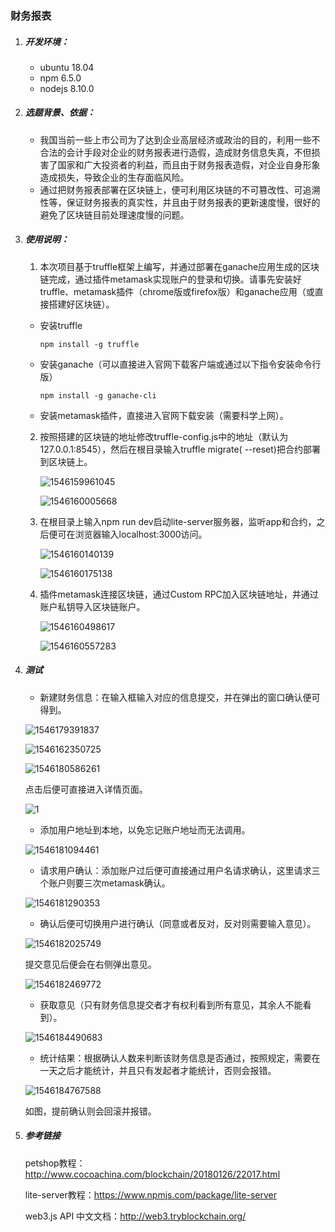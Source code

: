 ### 财务报表

1. ##### 开发环境：
	- ubuntu 18.04
	- npm 6.5.0
	- nodejs 8.10.0

2. ##### 选题背景、依据：
    - 我国当前一些上市公司为了达到企业高层经济或政治的目的，利用一些不合法的会计手段对企业的财务报表进行造假，造成财务信息失真，不但损害了国家和广大投资者的利益，而且由于财务报表造假，对企业自身形象造成损失，导致企业的生存面临风险。
    - 通过把财务报表部署在区块链上，便可利用区块链的不可篡改性、可追溯性等，保证财务报表的真实性，并且由于财务报表的更新速度慢，很好的避免了区块链目前处理速度慢的问题。

3. ##### 使用说明：

    1. 本次项目基于truffle框架上编写，并通过部署在ganache应用生成的区块链完成，通过插件metamask实现账户的登录和切换。请事先安装好truffle、metamask插件（chrome版或firefox版）和ganache应用（或直接搭建好区块链）。

      - 安装truffle

        ```
        npm install -g truffle
        ```

      - 安装ganache（可以直接进入官网下载客户端或通过以下指令安装命令行版）

        ```
        npm install -g ganache-cli
        ```

      - 安装metamask插件，直接进入官网下载安装（需要科学上网）。

    2. 按照搭建的区块链的地址修改truffle-config.js中的地址（默认为127.0.0.1:8545），然后在根目录输入truffle migrate( --reset)把合约部署到区块链上。

          ![1546159961045](../img/1546159961045.png)

          ![1546160005668](../img/1546160005668.png)

    3. 在根目录上输入npm run dev启动lite-server服务器，监听app和合约，之后便可在浏览器输入localhost:3000访问。

          ![1546160140139](../img/1546160140139.png)

          ![1546160175138](../img/1546160175138.png)

    4. 插件metamask连接区块链，通过Custom RPC加入区块链地址，并通过账户私钥导入区块链账户。

          ![1546160498617](../img/1546160498617.png)

          ![1546160557283](../img/1546160557283.png)

4. ##### 测试

    - 新建财务信息：在输入框输入对应的信息提交，并在弹出的窗口确认便可得到。

	![1546179391837](../img/1546179391837.png)

	![1546162350725](../img/1546162350725.png)

	![1546180586261](../img/1546180586261.png)

      点击后便可直接进入详情页面。

	![1](../img/1.png)

    - 添加用户地址到本地，以免忘记账户地址而无法调用。

	![1546181094461](../img/1546181094461.png)

    - 请求用户确认：添加账户过后便可直接通过用户名请求确认，这里请求三个账户则要三次metamask确认。

	![1546181290353](../img/1546181290353.png)

    - 确认后便可切换用户进行确认（同意或者反对，反对则需要输入意见）。

	![1546182025749](../img/1546182025749.png)

      提交意见后便会在右侧弹出意见。

	![1546182469772](../img/1546182469772.png)

    - 获取意见（只有财务信息提交者才有权利看到所有意见，其余人不能看到）。

	![1546184490683](../img/1546184490683.png)

    - 统计结果：根据确认人数来判断该财务信息是否通过，按照规定，需要在一天之后才能统计，并且只有发起者才能统计，否则会报错。

	![1546184767588](../img/1546184767588.png)

      如图，提前确认则会回滚并报错。
      
5. ##### 参考链接

	petshop教程：http://www.cocoachina.com/blockchain/20180126/22017.html

	lite-server教程：https://www.npmjs.com/package/lite-server

	web3.js API 中文文档：http://web3.tryblockchain.org/
